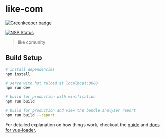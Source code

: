 # like-com

[![Greenkeeper badge](https://badges.greenkeeper.io/likecoin/like-community.svg)](https://greenkeeper.io/)

[![NSP Status](https://nodesecurity.io/orgs/likecoin/projects/5d97cf78-6b4d-4085-85d1-694ae9fc0e0f/badge)](https://nodesecurity.io/orgs/likecoin/projects/5d97cf78-6b4d-4085-85d1-694ae9fc0e0f)

> like comunity

## Build Setup

``` bash
# install dependencies
npm install

# serve with hot reload at localhost:8080
npm run dev

# build for production with minification
npm run build

# build for production and view the bundle analyzer report
npm run build --report
```

For detailed explanation on how things work, checkout the [guide](http://vuejs-templates.github.io/webpack/) and [docs for vue-loader](http://vuejs.github.io/vue-loader).
